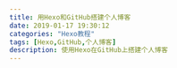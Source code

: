 ```yaml
---
title: 用Hexo和GitHub搭建个人博客 
date: 2019-01-17 19:30:12
categories: "Hexo教程"
tags: [Hexo,GitHub,个人博客]
description: 使用Hexo在GitHub上搭建个人博客
---
```

